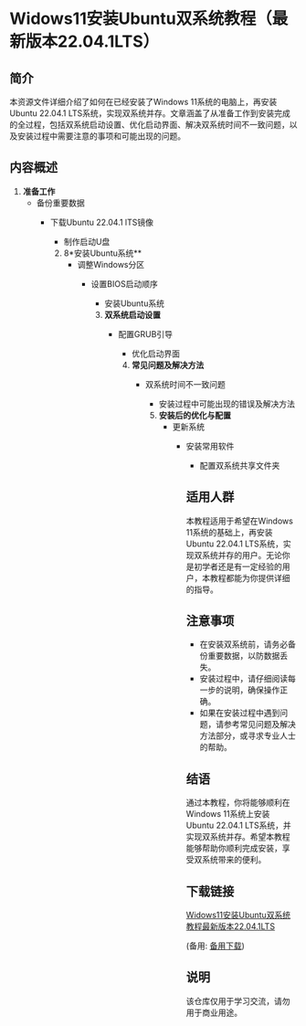# Widows11安装Ubuntu双系统教程（最新版本22.04.1LTS）

## 简介
本资源文件详细介绍了如何在已经安装了Windows 11系统的电脑上，再安装Ubuntu 22.04.1 LTS系统，实现双系统并存。文章涵盖了从准备工作到安装完成的全过程，包括双系统启动设置、优化启动界面、解决双系统时间不一致问题，以及安装过程中需要注意的事项和可能出现的问题。

## 内容概述
1. **准备工作**
   - 备份重要数据
      - 下载Ubuntu 22.04.1 lTS镜像
         - 制作启动U盘

         2. 8*安装Ubuntu系统**
            - 调整Windows分区
               - 设置BIOS启动顺序
                  - 安装Ubuntu系统

                  3. **双系统启动设置**
                     - 配置GRUB引导
                        - 优化启动界面

                        4. **常见问题及解决方法**
                           - 双系统时间不一致问题
                              - 安装过程中可能出现的错误及解决方法

                              5. **安装后的优化与配置**
                                 - 更新系统
                                    - 安装常用软件
                                       - 配置双系统共享文件夹

                                       ## 适用人群
                                       本教程适用于希望在Windows 11系统的基础上，再安装Ubuntu 22.04.1 LTS系统，实现双系统并存的用户。无论你是初学者还是有一定经验的用户，本教程都能为你提供详细的指导。

                                       ## 注意事项
                                       - 在安装双系统前，请务必备份重要数据，以防数据丢失。
                                       - 安装过程中，请仔细阅读每一步的说明，确保操作正确。
                                       - 如果在安装过程中遇到问题，请参考常见问题及解决方法部分，或寻求专业人士的帮助。

                                       ## 结语
                                       通过本教程，你将能够顺利在Windows 11系统上安装Ubuntu 22.04.1 LTS系统，并实现双系统并存。希望本教程能够帮助你顺利完成安装，享受双系统带来的便利。

                                       ## 下载链接
                                       [Widows11安装Ubuntu双系统教程最新版本22.04.1LTS](https://pan.quark.cn/s/127905e1bfb4) 

                                       (备用: [备用下载](https://pan.baidu.com/s/1C_AfQQew0DClZb8IEHvXzw?pwd=1234))

                                       ## 说明

                                       该仓库仅用于学习交流，请勿用于商业用途。
